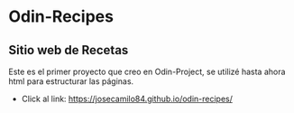 # Odin-Recipes
## Sitio web de Recetas

Este es el primer proyecto que creo en Odin-Project, se utilizé hasta ahora html para estructurar las páginas.

* Click al link: https://josecamilo84.github.io/odin-recipes/